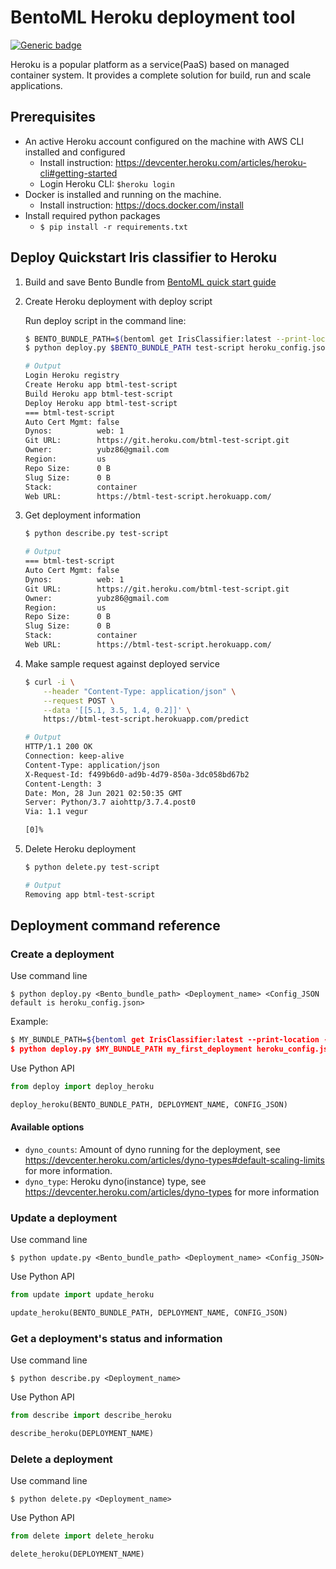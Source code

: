 # BentoML Heroku deployment tool

[![Generic badge](https://img.shields.io/badge/Release-Alpha-<COLOR>.svg)](https://shields.io/)

Heroku is a popular platform as a service(PaaS) based on managed container system. It provides
a complete solution for build, run and scale applications.


## Prerequisites

- An active Heroku account configured on the machine with AWS CLI installed and configured
    - Install instruction: https://devcenter.heroku.com/articles/heroku-cli#getting-started
    - Login Heroku CLI: `$heroku login`
- Docker is installed and running on the machine.
    - Install instruction: https://docs.docker.com/install
- Install required python packages
    - `$ pip install -r requirements.txt`


## Deploy Quickstart Iris classifier to Heroku

1. Build and save Bento Bundle from [BentoML quick start guide](https://github.com/bentoml/BentoML/blob/master/guides/quick-start/bentoml-quick-start-guide.ipynb)

2. Create Heroku deployment with deploy script

    Run deploy script in the command line:
    ```bash
    $ BENTO_BUNDLE_PATH=$(bentoml get IrisClassifier:latest --print-location -q)
    $ python deploy.py $BENTO_BUNDLE_PATH test-script heroku_config.json

    # Output
    Login Heroku registry
    Create Heroku app btml-test-script
    Build Heroku app btml-test-script
    Deploy Heroku app btml-test-script
    === btml-test-script
    Auto Cert Mgmt: false
    Dynos:          web: 1
    Git URL:        https://git.heroku.com/btml-test-script.git
    Owner:          yubz86@gmail.com
    Region:         us
    Repo Size:      0 B
    Slug Size:      0 B
    Stack:          container
    Web URL:        https://btml-test-script.herokuapp.com/
    ```

3. Get deployment information

    ```bash
    $ python describe.py test-script

    # Output
    === btml-test-script
    Auto Cert Mgmt: false
    Dynos:          web: 1
    Git URL:        https://git.heroku.com/btml-test-script.git
    Owner:          yubz86@gmail.com
    Region:         us
    Repo Size:      0 B
    Slug Size:      0 B
    Stack:          container
    Web URL:        https://btml-test-script.herokuapp.com/
    ```

4. Make sample request against deployed service
    ```bash
    $ curl -i \
        --header "Content-Type: application/json" \
        --request POST \
        --data '[[5.1, 3.5, 1.4, 0.2]]' \
        https://btml-test-script.herokuapp.com/predict

    # Output
    HTTP/1.1 200 OK
    Connection: keep-alive
    Content-Type: application/json
    X-Request-Id: f499b6d0-ad9b-4d79-850a-3dc058bd67b2
    Content-Length: 3
    Date: Mon, 28 Jun 2021 02:50:35 GMT
    Server: Python/3.7 aiohttp/3.7.4.post0
    Via: 1.1 vegur

    [0]%
    ```

5. Delete Heroku deployment
    ```bash
    $ python delete.py test-script

    # Output
    Removing app btml-test-script
    ```

## Deployment command reference

### Create a deployment

Use command line
```commandline
$ python deploy.py <Bento_bundle_path> <Deployment_name> <Config_JSON default is heroku_config.json>
```

Example:
```bash
$ MY_BUNDLE_PATH=${bentoml get IrisClassifier:latest --print-location -q)
$ python deploy.py $MY_BUNDLE_PATH my_first_deployment heroku_config.json
```

Use Python API
```python
from deploy import deploy_heroku

deploy_heroku(BENTO_BUNDLE_PATH, DEPLOYMENT_NAME, CONFIG_JSON)
```

#### Available options

* `dyno_counts`: Amount of dyno running for the deployment, see https://devcenter.heroku.com/articles/dyno-types#default-scaling-limits for more information.
* `dyno_type`: Heroku dyno(instance) type, see https://devcenter.heroku.com/articles/dyno-types for more information

### Update a deployment

Use command line
```commandline
$ python update.py <Bento_bundle_path> <Deployment_name> <Config_JSON>
```

Use Python API
```python
from update import update_heroku

update_heroku(BENTO_BUNDLE_PATH, DEPLOYMENT_NAME, CONFIG_JSON)
```

### Get a deployment's status and information

Use command line
```commandline
$ python describe.py <Deployment_name>
```

Use Python API
```python
from describe import describe_heroku

describe_heroku(DEPLOYMENT_NAME)
```

### Delete a deployment

Use command line
```commandline
$ python delete.py <Deployment_name>
```

Use Python API
```python
from delete import delete_heroku

delete_heroku(DEPLOYMENT_NAME)
```
